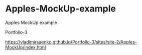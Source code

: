 # Apples-MockUp-example

 Apples MockUp example


Portfolio-3

https://vladimirsaenko.github.io/Portfolio-3/sites/site-2/Apples-MockUp/index.html


